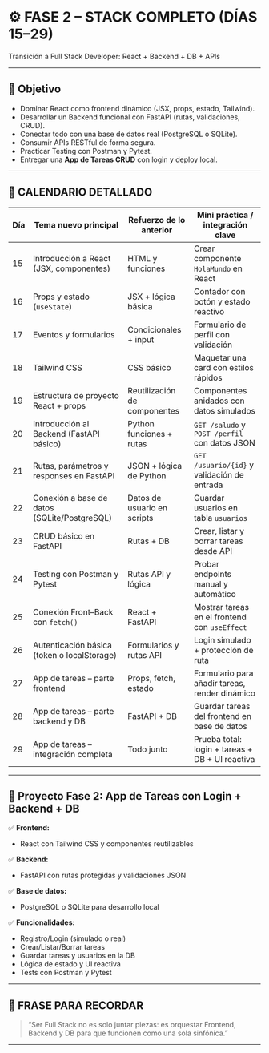 


# ⚙️ FASE 2 – STACK COMPLETO (DÍAS 15–29)

Transición a Full Stack Developer: React + Backend + DB + APIs

---

## 🎯 Objetivo

- Dominar React como frontend dinámico (JSX, props, estado, Tailwind).
- Desarrollar un Backend funcional con FastAPI (rutas, validaciones, CRUD).
- Conectar todo con una base de datos real (PostgreSQL o SQLite).
- Consumir APIs RESTful de forma segura.
- Practicar Testing con Postman y Pytest.
- Entregar una **App de Tareas CRUD** con login y deploy local.

---

## 📅 CALENDARIO DETALLADO

| Día | Tema nuevo principal                         | Refuerzo de lo anterior                            | Mini práctica / integración clave                                  |
|-----|-----------------------------------------------|-----------------------------------------------------|--------------------------------------------------------------------|
| 15  | Introducción a React (JSX, componentes)       | HTML y funciones                                    | Crear componente `HolaMundo` en React                             |
| 16  | Props y estado (`useState`)                   | JSX + lógica básica                                 | Contador con botón y estado reactivo                              |
| 17  | Eventos y formularios                         | Condicionales + input                               | Formulario de perfil con validación                               |
| 18  | Tailwind CSS                                  | CSS básico                                           | Maquetar una card con estilos rápidos                             |
| 19  | Estructura de proyecto React + props          | Reutilización de componentes                        | Componentes anidados con datos simulados                          |
| 20  | Introducción al Backend (FastAPI básico)      | Python funciones + rutas                            | `GET /saludo` y `POST /perfil` con datos JSON                     |
| 21  | Rutas, parámetros y responses en FastAPI      | JSON + lógica de Python                             | `GET /usuario/{id}` y validación de entrada                       |
| 22  | Conexión a base de datos (SQLite/PostgreSQL)  | Datos de usuario en scripts                         | Guardar usuarios en tabla `usuarios`                              |
| 23  | CRUD básico en FastAPI                        | Rutas + DB                                           | Crear, listar y borrar tareas desde API                           |
| 24  | Testing con Postman y Pytest                  | Rutas API y lógica                                  | Probar endpoints manual y automático                              |
| 25  | Conexión Front–Back con `fetch()`             | React + FastAPI                                     | Mostrar tareas en el frontend con `useEffect`                     |
| 26  | Autenticación básica (token o localStorage)   | Formularios y rutas API                             | Login simulado + protección de ruta                               |
| 27  | App de tareas – parte frontend                | Props, fetch, estado                                | Formulario para añadir tareas, render dinámico                    |
| 28  | App de tareas – parte backend y DB            | FastAPI + DB                                        | Guardar tareas del frontend en base de datos                      |
| 29  | App de tareas – integración completa          | Todo junto                                           | Prueba total: login + tareas + DB + UI reactiva                   |

---

## 🧪 **Proyecto Fase 2: App de Tareas con Login + Backend + DB**

✅ **Frontend:**  
- React con Tailwind CSS y componentes reutilizables

✅ **Backend:**  
- FastAPI con rutas protegidas y validaciones JSON

✅ **Base de datos:**  
- PostgreSQL o SQLite para desarrollo local

✅ **Funcionalidades:**
- Registro/Login (simulado o real)
- Crear/Listar/Borrar tareas
- Guardar tareas y usuarios en la DB
- Lógica de estado y UI reactiva
- Tests con Postman y Pytest

---

## 📌 FRASE PARA RECORDAR

> “Ser Full Stack no es solo juntar piezas: es orquestar Frontend, Backend y DB para que funcionen como una sola sinfónica.”

---
